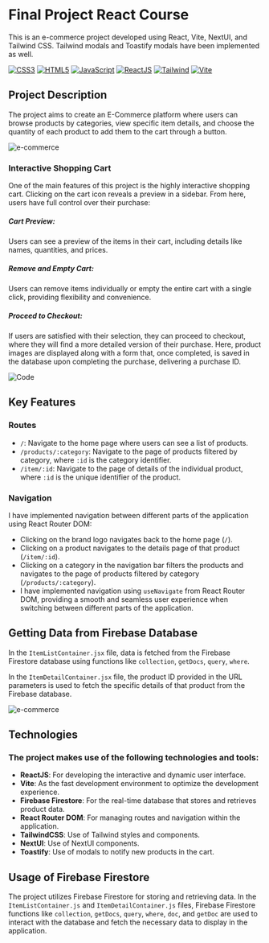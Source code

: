# Final Project React Course

This is an e-commerce project developed using React, Vite, NextUI, and Tailwind CSS. Tailwind modals and Toastify modals have been implemented as well.

[![CSS3](https://img.shields.io/badge/css3-%231572B6.svg?style=for-the-badge&logo=css3&logoColor=white)]()
[![HTML5](https://img.shields.io/badge/html5-%23E34F26.svg?style=for-the-badge&logo=html5&logoColor=white)]()
[![JavaScript](https://img.shields.io/badge/JavaScript-323330?style=for-the-badge&logo=javascript&logoColor=F7DF1E)]()
[![ReactJS](https://img.shields.io/badge/React-20232A?style=for-the-badge&logo=react&logoColor=61DAFB)]()
[![Tailwind](https://img.shields.io/badge/Tailwind_CSS-38B2AC?style=for-the-badge&logo=tailwind-css&logoColor=white)]()
[![Vite](https://img.shields.io/badge/Vite-B73BFE?style=for-the-badge&logo=vite&logoColor=FFD62E)]()

## Project Description

The project aims to create an E-Commerce platform where users can browse products by categories, view specific item details, and choose the quantity of each product to add them to the cart through a button.

![e-commerce](public/img/webPF.gif)

### Interactive Shopping Cart

One of the main features of this project is the highly interactive shopping cart. Clicking on the cart icon reveals a preview in a sidebar. From here, users have full control over their purchase:

##### Cart Preview:

Users can see a preview of the items in their cart, including details like names, quantities, and prices.

##### Remove and Empty Cart:

Users can remove items individually or empty the entire cart with a single click, providing flexibility and convenience.

##### Proceed to Checkout:

If users are satisfied with their selection, they can proceed to checkout, where they will find a more detailed version of their purchase. Here, product images are displayed along with a form that, once completed, is saved in the database upon completing the purchase, delivering a purchase ID.

![Code](public/img/cart.gif)

## Key Features

### Routes

- `/`: Navigate to the home page where users can see a list of products.
- `/products/:category`: Navigate to the page of products filtered by category, where `:id` is the category identifier.
- `/item/:id`: Navigate to the page of details of the individual product, where `:id` is the unique identifier of the product.

### Navigation

I have implemented navigation between different parts of the application using React Router DOM:

- Clicking on the brand logo navigates back to the home page (`/`).
- Clicking on a product navigates to the details page of that product (`/item/:id`).
- Clicking on a category in the navigation bar filters the products and navigates to the page of products filtered by category (`/products/:category`).
- I have implemented navigation using `useNavigate` from React Router DOM, providing a smooth and seamless user experience when switching between different parts of the application.

## Getting Data from Firebase Database

In the `ItemListContainer.jsx` file, data is fetched from the Firebase Firestore database using functions like `collection`, `getDocs`, `query`, `where`.

In the `ItemDetailContainer.jsx` file, the product ID provided in the URL parameters is used to fetch the specific details of that product from the Firebase database.

![e-commerce](public/img/contact.gif)

## Technologies

### The project makes use of the following technologies and tools:

- **ReactJS**: For developing the interactive and dynamic user interface.
- **Vite**: As the fast development environment to optimize the development experience.
- **Firebase Firestore**: For the real-time database that stores and retrieves product data.
- **React Router DOM**: For managing routes and navigation within the application.
- **TailwindCSS**: Use of Tailwind styles and components.
- **NextUI**: Use of NextUI components.
- **Toastify**: Use of modals to notify new products in the cart.

## Usage of Firebase Firestore

The project utilizes Firebase Firestore for storing and retrieving data. In the `ItemListContainer.js` and `ItemDetailContainer.js` files, Firebase Firestore functions like `collection`, `getDocs`, `query`, `where`, `doc`, and `getDoc` are used to interact with the database and fetch the necessary data to display in the application.
